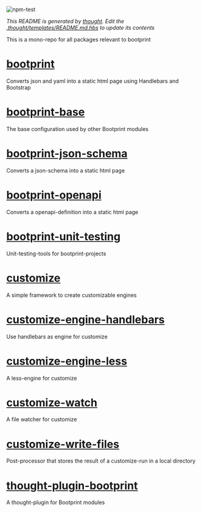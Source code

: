 ![npm-test](https://img.shields.io/github/workflow/status/bootprint/bootprint-monorepo/npm-test)

*This README is generated by [thought](https://npmjs.com/package/thought). Edit the [.thought/templates/README.md.hbs](.thought/templates/README.md.hbs)
to update its contents*

This is a mono-repo for all packages relevant to bootprint

# [bootprint](packages/bootprint)

Converts json and yaml into a static html page using Handlebars and Bootstrap

# [bootprint-base](packages/bootprint-base)

The base configuration used by other Bootprint modules

# [bootprint-json-schema](packages/bootprint-json-schema)

Converts a json-schema into a static html page

# [bootprint-openapi](packages/bootprint-openapi)

Converts a openapi-definition into a static html page

# [bootprint-unit-testing](packages/bootprint-unit-testing)

Unit-testing-tools for bootprint-projects

# [customize](packages/customize)

A simple framework to create customizable engines

# [customize-engine-handlebars](packages/customize-engine-handlebars)

Use handlebars as engine for customize

# [customize-engine-less](packages/customize-engine-less)

A less-engine for customize

# [customize-watch](packages/customize-watch)

A file watcher for customize

# [customize-write-files](packages/customize-write-files)

Post-processor that stores the result of a customize-run in a local directory

# [thought-plugin-bootprint](packages/thought-plugin-bootprint)

A thought-plugin for Bootprint modules

